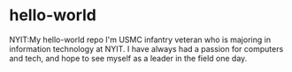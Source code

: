 # hello-world
NYIT:My hello-world repo
I'm USMC infantry veteran who is majoring in information technology at NYIT. 
I have always had a passion for computers and tech, and hope to see myself as a leader in the field one day.
